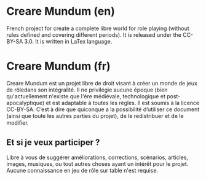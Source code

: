 Creare Mundum (en)
==================

French project for create a complete libre world for role playing (without rules defined and covering different periods). It is released under the CC-BY-SA 3.0.
It is written in LaTex language.

Creare Mundum (fr)
==================
Creare Mundum est un projet libre de droit visant à créer un monde de jeux de rôledans son intégralité. Il ne privilégie aucune époque (bien qu'actuellement n'existe que l'ère médiévale, technologique et post-apocalyptique) et est adaptable à toutes les règles. Il est soumis à la licence CC-BY-SA. C’est à dire que quiconque a la possibilité d’utiliser ce document (ainsi que toute les autres parties du projet), de le redistribuer et de le modiﬁer. 

Et si je veux participer ?
--------------------------
Libre à vous de suggérer améliorations, corrections, scénarios, articles, images, musiques, ou tout autres choses ayant un intérêt pour le projet. Aucune connaissance en jeu de rôle sur table n'est requise.
